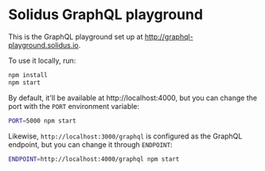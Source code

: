 # Solidus GraphQL playground

This is the GraphQL playground set up at http://graphql-playground.solidus.io.

To use it locally, run:

```bash
npm install
npm start
```

By default, it'll be available at http://localhost:4000, but you can change the
port with the `PORT` environment variable:

```bash
PORT=5000 npm start
```

Likewise, `http://localhost:3000/graphql` is configured as the GraphQL
endpoint, but you can change it through `ENDPOINT`:

```bash
ENDPOINT=http://localhost:4000/graphql npm start
```
